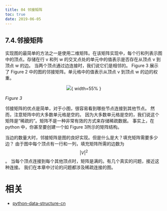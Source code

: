```yaml
---
title: 04 邻接矩阵
toc: true
date: 2019-06-05
---
```

## 7.4.邻接矩阵

实现图的最简单的方法之一是使用二维矩阵。在该矩阵实现中，每个行和列表示图中的顶点。存储在行 v 和列 w 的交叉点处的单元中的值表示是否存在从顶点 v 到顶点 w 的边。 当两个顶点通过边连接时，我们说它们是相邻的。 Figure 3 展示了 Figure 2 中的图的邻接矩阵。单元格中的值表示从顶点 v 到顶点 w 的边的权重。

<center>

![](http://images.iterate.site/blog/image/20190702/A9JNP7fgFMvx.png?imageslim){ width=55% }

</center>

*Figure 3*

邻接矩阵的优点是简单，对于小图，很容易看到哪些节点连接到其他节点。 然而，注意矩阵中的大多数单元格是空的。 因为大多数单元格是空的，我们说这个矩阵是“稀疏的”。矩阵不是一种非常有效的方式来存储稀疏数据。 事实上，在 python 中，你甚至要创建一个如 Figure 3所示的矩阵结构。

当边的数量大时，邻接矩阵是图的良好实现。但是什么是大？填充矩阵需要多少边？ 由于图中每个顶点有一行和一列，填充矩阵所需的边数为 $$|V|^2$$。 当每个顶点连接到每个其他顶点时，矩阵是满的。有几个真实的问题，接近这种连接。 我们在本章中讨论的问题都涉及稀疏连接的图。




# 相关

- [python-data-structure-cn](https://github.com/facert/python-data-structure-cn)
